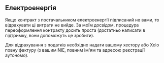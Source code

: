 ## Електроенергія

Якщо контракт з постачальником електроенергії підписаний не вами, то відрахувати ці витрати не вийде. За моїм досвідом,
процедура переоформлення контракту досить проста (достатньо написати в підтримку, вони допоможуть це зробити).

Для відрахування з податків необхідно надати вашому хестору або Xolo повну фактуру (з вашим NIE, повним ім'ям та адресою
реєстрації аутономо).
